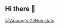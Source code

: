 ## Hi there 👋
[![Anurag's GitHub stats](https://github-readme-stats.vercel.app/api?username=hugongzi233)](https://github.com/anuraghazra/github-readme-stats)

